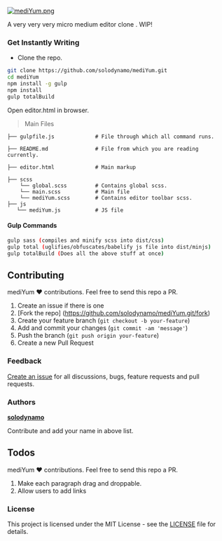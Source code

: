 [![mediYum.png](https://s24.postimg.org/zafuy9o1h/medi_Yum.png)](https://postimg.org/image/k1pxkhucx/)


A very very very micro medium editor clone . WIP!

### Get Instantly Writing
- Clone the repo.

```bash
git clone https://github.com/solodynamo/mediYum.git
cd mediYum
npm install -g gulp
npm install
gulp totalBuild
```
Open editor.html in browser.

> Main Files


    ├── gulpfile.js             # File through which all command runs.

    ├── README.md               # File from which you are reading currently.

    ├── editor.html             # Main markup

    ├── scss
        └── global.scss         # Contains global scss.
        └── main.scss           # Main file
        └── mediYum.scss        # Contains editor toolbar scss.
    ├── js
       └── mediYum.js           # JS file

#### Gulp Commands
 ```bash
 gulp sass (compiles and minify scss into dist/css)
 gulp total (uglifies/obfuscates/babelify js file into dist/minjs)
 gulp totalBuild (Does all the above stuff at once)
 ```

## Contributing
mediYum :heart: contributions. Feel free to send this repo a PR.

1. Create an issue if there is one
2. [Fork the repo] (https://github.com/solodynamo/mediYum.git/fork)
3. Create your feature branch (`git checkout -b your-feature`)
4. Add and commit your changes (`git commit -am 'message'`)
5. Push the branch (`git push origin your-feature`)
6. Create a new Pull Request

### Feedback
[Create an issue](https://github.com/solodynamo/mediYum.git/issues) for all discussions, bugs, feature requests and pull requests.

### Authors
 [**solodynamo**](https://github.com/solodynamo)

Contribute and add your name in above list.

## Todos
mediYum :heart: contributions. Feel free to send this repo a PR.

1. Make each paragraph drag and droppable.
2. Allow users to add links

### License

This project is licensed under the MIT License - see the [LICENSE](LICENSE) file for details.
